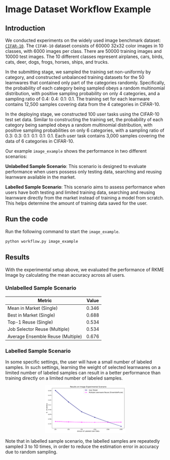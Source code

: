# Image Dataset Workflow Example

## Introduction

We conducted experiments on the widely used image benchmark dataset: [``CIFAR-10``](https://www.cs.toronto.edu/~kriz/cifar.html).
The  ``CIFAR-10`` dataset consists of 60000 32x32 color images in 10 classes, with 6000 images per class. There are 50000 training images and 10000 test images. The 10 different classes represent airplanes, cars, birds, cats, deer, dogs, frogs, horses, ships, and trucks.  

In the submitting stage, we sampled the training set non-uniformly by category, and constructed unbalanced training datasets for the 50 learnwares that contained only part of the categories randomly. Specifically, the probability of each category being sampled obeys a random multinomial distribution, with positive sampling probability on only 4 categories, and a sampling ratio of 0.4: 0.4: 0.1: 0.1. The training set for each learnware contains 12,500 samples covering data from the 4 categories in CIFAR-10.

In the deploying stage, we constructed 100 user tasks using the CIFAR-10 test set data. Similar to constructing the training set, the probability of each category being sampled obeys a random multinomial distribution, with positive sampling probabilities on only 6 categories, with a sampling ratio of 0.3: 0.3: 0.1: 0.1: 0.1: 0.1. Each user task contains 3,000 samples covering the data of 6 categories in CIFAR-10. 

Our example ``image_example`` shows the performance in two different scenarios:

**Unlabelled Sample Scenario**: This scenario is designed to evaluate performance when users possess only testing data, searching and reusing learnware available in the market.

**Labelled Sample Scenario**: This scenario aims to assess performance when users have both testing and limited training data, searching and reusing learnware directly from the market instead of training a model from scratch. This helps determine the amount of training data saved for the user.

## Run the code

Run the following command to start the ``image_example``.

```bash
python workflow.py image_example
```

## Results

With the experimental setup above, we evaluated the performance of RKME Image by calculating the mean accuracy across all users.

### Unlabelled Sample Scenario

| Metric                               | Value               |
|--------------------------------------|---------------------|
| Mean in Market (Single)              | 0.346               |
| Best in Market (Single)              | 0.688               |
| Top-1 Reuse (Single)                 | 0.534               |
| Job Selector Reuse (Multiple)        | 0.534               |
| Average Ensemble Reuse (Multiple)    | 0.676               |

### Labelled Sample Scenario

In some specific settings, the user will have a small number of labeled samples. In such settings, learning the weight of selected learnwares on a limited number of labeled samples can result in a better performance than training directly on a limited number of labeled samples.

<div align=center>
  <img src="../../docs/_static/img/image_labeled.svg" alt="Results on Image Experimental Scenario" style="width:50%;" />
</div>

Note that in labelled sample scenario, the labelled samples are repeatedly sampled 3 to 10 times, in order to reduce the estimation error in accuracy due to random sampling.